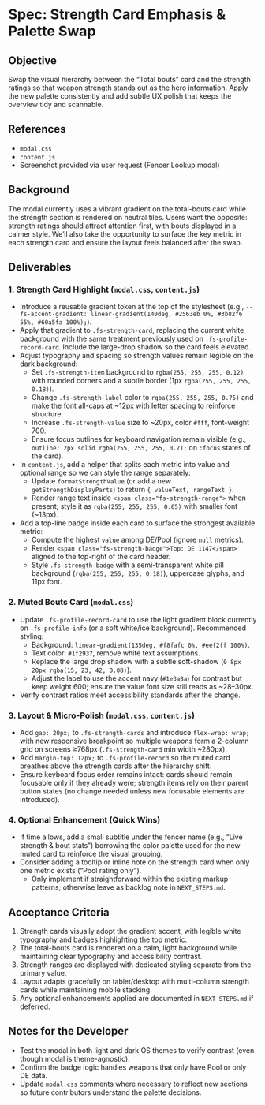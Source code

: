 # Spec: Strength Card Emphasis & Palette Swap

## Objective
Swap the visual hierarchy between the “Total bouts” card and the strength ratings so that weapon strength stands out as the hero information. Apply the new palette consistently and add subtle UX polish that keeps the overview tidy and scannable.

## References
- `modal.css`
- `content.js`
- Screenshot provided via user request (Fencer Lookup modal)

## Background
The modal currently uses a vibrant gradient on the total-bouts card while the strength section is rendered on neutral tiles. Users want the opposite: strength ratings should attract attention first, with bouts displayed in a calmer style. We’ll also take the opportunity to surface the key metric in each strength card and ensure the layout feels balanced after the swap.

## Deliverables

### 1. Strength Card Highlight (`modal.css`, `content.js`)
- Introduce a reusable gradient token at the top of the stylesheet (e.g., `--fs-accent-gradient: linear-gradient(140deg, #2563eb 0%, #3b82f6 55%, #60a5fa 100%);`).
- Apply that gradient to `.fs-strength-card`, replacing the current white background with the same treatment previously used on `.fs-profile-record-card`. Include the large-drop shadow so the card feels elevated.
- Adjust typography and spacing so strength values remain legible on the dark background:
  - Set `.fs-strength-item` background to `rgba(255, 255, 255, 0.12)` with rounded corners and a subtle border (1px `rgba(255, 255, 255, 0.18)`).
  - Change `.fs-strength-label` color to `rgba(255, 255, 255, 0.75)` and make the font all-caps at ~12px with letter spacing to reinforce structure.
  - Increase `.fs-strength-value` size to ~20px, color `#fff`, font-weight 700.
  - Ensure focus outlines for keyboard navigation remain visible (e.g., `outline: 2px solid rgba(255, 255, 255, 0.7);` on `:focus` states of the card).
- In `content.js`, add a helper that splits each metric into value and optional range so we can style the range separately:
  - Update `formatStrengthValue` (or add a new `getStrengthDisplayParts`) to return `{ valueText, rangeText }`.
  - Render range text inside `<span class="fs-strength-range">` when present; style it as `rgba(255, 255, 255, 0.65)` with smaller font (~13px).
- Add a top-line badge inside each card to surface the strongest available metric:
  - Compute the highest `value` among DE/Pool (ignore `null` metrics).
  - Render `<span class="fs-strength-badge">Top: DE 1147</span>` aligned to the top-right of the card header.
  - Style `.fs-strength-badge` with a semi-transparent white pill background (`rgba(255, 255, 255, 0.18)`), uppercase glyphs, and 11px font.

### 2. Muted Bouts Card (`modal.css`)
- Update `.fs-profile-record-card` to use the light gradient block currently on `.fs-profile-info` (or a soft white/ice background). Recommended styling:
  - Background: `linear-gradient(135deg, #f8fafc 0%, #eef2ff 100%)`.
  - Text color: `#1f2937`, remove white text assumptions.
  - Replace the large drop shadow with a subtle soft-shadow (`0 8px 20px rgba(15, 23, 42, 0.08)`).
  - Adjust the label to use the accent navy (`#1e3a8a`) for contrast but keep weight 600; ensure the value font size still reads as ~28–30px.
- Verify contrast ratios meet accessibility standards after the change.

### 3. Layout & Micro-Polish (`modal.css`, `content.js`)
- Add `gap: 20px;` to `.fs-strength-cards` and introduce `flex-wrap: wrap;` with new responsive breakpoint so multiple weapons form a 2-column grid on screens ≥768px (`.fs-strength-card` min width ~280px).
- Add `margin-top: 12px;` to `.fs-profile-record` so the muted card breathes above the strength cards after the hierarchy shift.
- Ensure keyboard focus order remains intact: cards should remain focusable only if they already were; strength items rely on their parent button states (no change needed unless new focusable elements are introduced).

### 4. Optional Enhancement (Quick Wins)
- If time allows, add a small subtitle under the fencer name (e.g., “Live strength & bout stats”) borrowing the color palette used for the new muted card to reinforce the visual grouping.
- Consider adding a tooltip or inline note on the strength card when only one metric exists (“Pool rating only”).
  - Only implement if straightforward within the existing markup patterns; otherwise leave as backlog note in `NEXT_STEPS.md`.

## Acceptance Criteria
1. Strength cards visually adopt the gradient accent, with legible white typography and badges highlighting the top metric.
2. The total-bouts card is rendered on a calm, light background while maintaining clear typography and accessibility contrast.
3. Strength ranges are displayed with dedicated styling separate from the primary value.
4. Layout adapts gracefully on tablet/desktop with multi-column strength cards while maintaining mobile stacking.
5. Any optional enhancements applied are documented in `NEXT_STEPS.md` if deferred.

## Notes for the Developer
- Test the modal in both light and dark OS themes to verify contrast (even though modal is theme-agnostic).
- Confirm the badge logic handles weapons that only have Pool or only DE data.
- Update `modal.css` comments where necessary to reflect new sections so future contributors understand the palette decisions.
